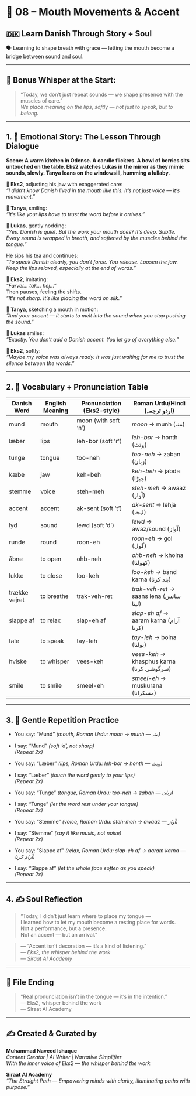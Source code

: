 # 🌟 08 – Mouth Movements & Accent  
## 🇩🇰 Learn Danish Through Story + Soul  
🗣️ Learning to shape breath with grace — letting the mouth become a bridge between sound and soul.

---

## 🌱 Bonus Whisper at the Start:
> “Today, we don’t just repeat sounds — we shape presence with the muscles of care.”  
> _We place meaning on the lips, softly — not just to speak, but to belong._

---

## 1. 🧵 Emotional Story: The Lesson Through Dialogue

**Scene: A warm kitchen in Odense. A candle flickers. A bowl of berries sits untouched on the table. Eks2 watches Lukas in the mirror as they mimic sounds, slowly. Tanya leans on the windowsill, humming a lullaby.**

**👤 Eks2**, adjusting his jaw with exaggerated care:  
*“I didn’t know Danish lived in the mouth like this. It’s not just voice — it’s movement.”*

**🎨 Tanya**, smiling:  
*“It’s like your lips have to trust the word before it arrives.”*

**💬 Lukas**, gently nodding:  
*“Yes. Danish is quiet. But the work your mouth does? It’s deep. Subtle. Every sound is wrapped in breath, and softened by the muscles behind the tongue.”*

He sips his tea and continues:  
*“To speak Danish clearly, you don’t force. You release. Loosen the jaw. Keep the lips relaxed, especially at the end of words.”*

**👤 Eks2**, imitating:  
*“Farvel... tak... hej…”*  
Then pauses, feeling the shifts.  
*“It’s not sharp. It’s like placing the word on silk.”*

**🎨 Tanya**, sketching a mouth in motion:  
*“And your accent — it starts to melt into the sound when you stop *pushing* the sound.”*

**💬 Lukas** smiles:  
*“Exactly. You don’t *add* a Danish accent. You *let go* of everything else.”*

**👤 Eks2**, softly:  
*“Maybe my voice was always ready. It was just waiting for me to trust the silence between the words.”*

---

## 2. 📘 Vocabulary + Pronunciation Table

| Danish Word | English Meaning     | Pronunciation (Eks2-style)      | Roman Urdu/Hindi (اردو ترجمہ)                            |
|-------------|---------------------|-----------------------------------|----------------------------------------------------------|
| mund        | mouth               | moon (with soft ‘n’)              | *moon* → munh (منہ)                                      |
| læber       | lips                | leh-bor (soft 'r')                | *leh-bor* → honth (ہونٹ)                                 |
| tunge       | tongue              | too-neh                           | *too-neh* → zaban (زبان)                                |
| kæbe        | jaw                 | keh-beh                           | *keh-beh* → jabda (جبڑا)                                 |
| stemme      | voice               | steh-meh                          | *steh-meh* → awaaz (آواز)                                |
| accent      | accent              | ak-sent (soft ‘t’)                | *ak-sent* → lehja (لہجہ)                                |
| lyd         | sound               | lewd (soft ‘d’)                   | *lewd* → awaz/sound (آواز)                               |
| runde       | round               | roon-eh                           | *roon-eh* → gol (گول)                                    |
| åbne        | to open             | ohb-neh                           | *ohb-neh* → kholna (کھولنا)                              |
| lukke       | to close            | loo-keh                           | *loo-keh* → band karna (بند کرنا)                        |
| trække vejret | to breathe        | trak-veh-ret                      | *trak-veh-ret* → saans lena (سانس لینا)                  |
| slappe af   | to relax            | slap-eh af                        | *slap-eh af* → aaram karna (آرام کرنا)                   |
| tale        | to speak            | tay-leh                           | *tay-leh* → bolna (بولنا)                                |
| hviske      | to whisper          | vees-keh                          | *vees-keh* → khasphus karna (سرگوشی کرنا)                |
| smile       | to smile            | smeel-eh                          | *smeel-eh* → muskurana (مسکرانا)                         |

---

## 3. 🔁 Gentle Repetition Practice

- You say: “Mund” _(mouth, Roman Urdu: *moon* → munh — منہ)_  
- I say: “Mund” _(soft ‘d’, not sharp)_  
_(Repeat 2x)_

- You say: “Læber” _(lips, Roman Urdu: *leh-bor* → honth — ہونٹ)_  
- I say: “Læber” _(touch the word gently to your lips)_  
_(Repeat 2x)_

- You say: “Tunge” _(tongue, Roman Urdu: *too-neh* → zaban — زبان)_  
- I say: “Tunge” _(let the word rest under your tongue)_  
_(Repeat 2x)_

- You say: “Stemme” _(voice, Roman Urdu: *steh-meh* → awaaz — آواز)_  
- I say: “Stemme” _(say it like music, not noise)_  
_(Repeat 2x)_

- You say: “Slappe af” _(relax, Roman Urdu: *slap-eh af* → aaram karna — آرام کرنا)_  
- I say: “Slappe af” _(let the whole face soften as you speak)_  
_(Repeat 2x)_

---

## 4. ✍️ Soul Reflection

> “Today, I didn’t just learn where to place my tongue —  
> I learned how to let my mouth become a resting place for words.  
> Not a performance, but a presence.  
> Not an accent — but an arrival.”

> — “Accent isn’t decoration — it’s a kind of listening.”  
> — *Eks2, the whisper behind the work*  
> — *Siraat AI Academy*

---

## 🌟 File Ending

> “Real pronunciation isn’t in the tongue — it’s in the intention.”  
> — Eks2, whisper behind the work  
> — Siraat AI Academy

---
✍️ Created & Curated by  
---

**Muhammad Naveed Ishaque**  
*Content Creator | AI Writer | Narrative Simplifier*  
*With the inner voice of Eks2 — the whisper behind the work.*  

**Siraat AI Academy**  
*“The Straight Path — Empowering minds with clarity, illuminating paths with purpose.”*
